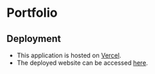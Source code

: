 # Portfolio 

## Deployment

- This application is hosted on <a href="https://vercel.com/" target="_blank">Vercel</a>.
- The deployed website can be accessed <a href="https://joon-dong.vercel.app/" target="_blank">here</a>.
